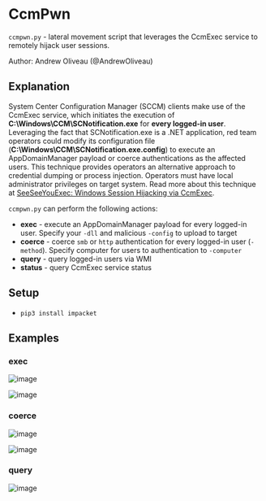 # CcmPwn

`ccmpwn.py` - lateral movement script that leverages the CcmExec service to remotely hijack user sessions.

Author: Andrew Oliveau (@AndrewOliveau)

## Explanation

System Center Configuration Manager (SCCM) clients make use of the CcmExec service, which initiates the execution of **C:\Windows\CCM\SCNotification.exe** for **every logged-in user**. Leveraging the fact that SCNotification.exe is a .NET application, red team operators could modify its configuration file (**C:\Windows\CCM\SCNotification.exe.config**) to execute an AppDomainManager payload or coerce authentications as the affected users. This technique provides operators an alternative approach to credential dumping or process injection. Operators must have local administrator privileges on target system. Read more about this technique at [SeeSeeYouExec: Windows Session Hijacking via CcmExec].

`ccmpwn.py` can perform the following actions:
- **exec** - execute an AppDomainManager payload for every logged-in user. Specify your `-dll` and malicious `-config` to upload to target
- **coerce** - coerce `smb` or `http` authentication for every logged-in user (`-method`). Specify computer for users to authentication to `-computer`
- **query** - query logged-in users via WMI
- **status** - query CcmExec service status

## Setup
- `pip3 install impacket`

## Examples

### exec

![image](https://github.com/googlestaging/ccmpwn/assets/32691065/af6986e0-bddc-4dab-839c-1753f06cc6ba)

![image](https://github.com/googlestaging/ccmpwn/assets/32691065/e0c73bfe-24d1-4695-875d-6facd3085652)

### coerce

![image](https://github.com/googlestaging/ccmpwn/assets/32691065/bfe00b0e-c563-47b9-9623-2c3850eb6d2d)

![image](https://github.com/googlestaging/ccmpwn/assets/32691065/758b64ce-8ae3-4741-b9e2-16401f1f2910)

### query

![image](https://github.com/googlestaging/ccmpwn/assets/32691065/def8fb51-687a-41fe-942d-641f58f9ee99)


[SeeSeeYouExec: Windows Session Hijacking via CcmExec]: https://cloud.google.com/blog/topics/threat-intelligence/windows-session-hijacking-via-ccmexec


